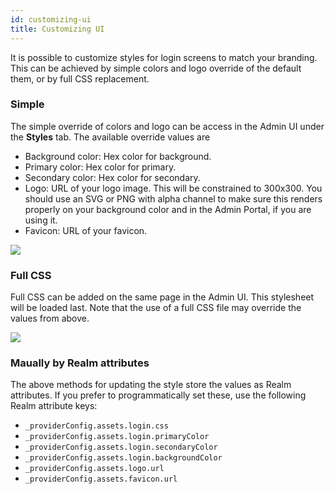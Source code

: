 ```yaml
---
id: customizing-ui
title: Customizing UI
---
```


It is possible to customize styles for login screens to match your branding. This can be achieved by simple colors and logo override of the default them, or by full CSS replacement.

### Simple

The simple override of colors and logo can be access in the Admin UI under the **Styles** tab. The available override values are 
- Background color: Hex color for background.
- Primary color: Hex color for primary.
- Secondary color: Hex color for secondary.
- Logo: URL of your logo image. This will be constrained to 300x300. You should use an SVG or PNG with alpha channel to make sure this renders properly on your background color and in the Admin Portal, if you are using it.
- Favicon: URL of your favicon.

![](/docs/placeholder.png)

### Full CSS

Full CSS can be added on the same page in the Admin UI. This stylesheet will be loaded last. Note that the use of a full CSS file may override the values from above.

![](/docs/placeholder.png)

### Maually by Realm attributes

The above methods for updating the style store the values as Realm attributes. If you prefer to programmatically set these, use the following Realm attribute keys:
- `_providerConfig.assets.login.css`
- `_providerConfig.assets.login.primaryColor`
- `_providerConfig.assets.login.secondaryColor`
- `_providerConfig.assets.login.backgroundColor`
- `_providerConfig.assets.logo.url`
- `_providerConfig.assets.favicon.url`
